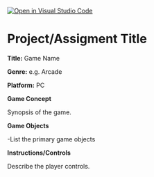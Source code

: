[![Open in Visual Studio Code](https://classroom.github.com/assets/open-in-vscode-c66648af7eb3fe8bc4f294546bfd86ef473780cde1dea487d3c4ff354943c9ae.svg)](https://classroom.github.com/online_ide?assignment_repo_id=8403005&assignment_repo_type=AssignmentRepo)
# Project/Assigment Title
**Title:** Game Name

**Genre:** e.g. Arcade

**Platform:** PC

**Game Concept**

Synopsis of the game. 

**Game Objects**

-List the primary game objects

**Instructions/Controls**

Describe the player controls.


